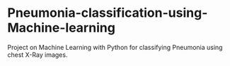 # Pneumonia-classification-using-Machine-learning
Project on Machine Learning with Python for classifying Pneumonia using chest X-Ray images.

